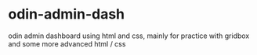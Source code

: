 # odin-admin-dash
odin admin dashboard using html and css, mainly for practice with gridbox and some more advanced html / css
